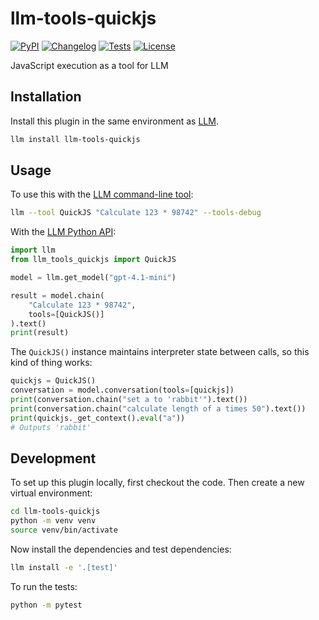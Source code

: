 # llm-tools-quickjs

[![PyPI](https://img.shields.io/pypi/v/llm-tools-quickjs.svg)](https://pypi.org/project/llm-tools-quickjs/)
[![Changelog](https://img.shields.io/github/v/release/simonw/llm-tools-quickjs?include_prereleases&label=changelog)](https://github.com/simonw/llm-tools-quickjs/releases)
[![Tests](https://github.com/simonw/llm-tools-quickjs/actions/workflows/test.yml/badge.svg)](https://github.com/simonw/llm-tools-quickjs/actions/workflows/test.yml)
[![License](https://img.shields.io/badge/license-Apache%202.0-blue.svg)](https://github.com/simonw/llm-tools-quickjs/blob/main/LICENSE)

JavaScript execution as a tool for LLM

## Installation

Install this plugin in the same environment as [LLM](https://llm.datasette.io/).
```bash
llm install llm-tools-quickjs
```
## Usage

To use this with the [LLM command-line tool](https://llm.datasette.io/en/stable/usage.html):

```bash
llm --tool QuickJS "Calculate 123 * 98742" --tools-debug
```

With the [LLM Python API](https://llm.datasette.io/en/stable/python-api.html):

```python
import llm
from llm_tools_quickjs import QuickJS

model = llm.get_model("gpt-4.1-mini")

result = model.chain(
    "Calculate 123 * 98742",
    tools=[QuickJS()]
).text()
print(result)
```
The `QuickJS()` instance maintains interpreter state between calls, so this kind of thing works:
```python
quickjs = QuickJS()
conversation = model.conversation(tools=[quickjs])
print(conversation.chain("set a to 'rabbit'").text())
print(conversation.chain("calculate length of a times 50").text())
print(quickjs._get_context().eval("a"))
# Outputs 'rabbit'
```
## Development

To set up this plugin locally, first checkout the code. Then create a new virtual environment:
```bash
cd llm-tools-quickjs
python -m venv venv
source venv/bin/activate
```
Now install the dependencies and test dependencies:
```bash
llm install -e '.[test]'
```
To run the tests:
```bash
python -m pytest
```
